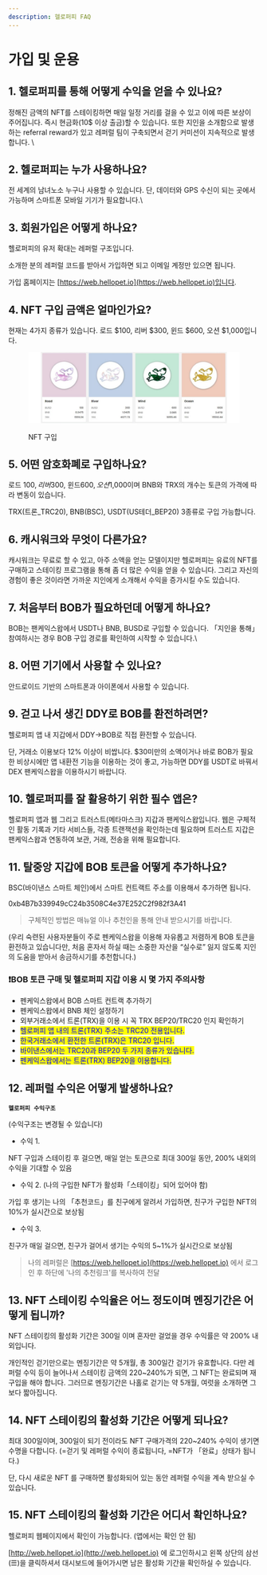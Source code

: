 ```yaml
---
description: 헬로퍼피 FAQ
---
```


# 가입 및 운용

## 1. 헬로퍼피를 통해 어떻게 수익을 얻을 수 있나요?

정해진 금액의 NFT를 스테이킹하면 매일 일정 거리를 걸을 수 있고 이에 따른 보상이 주어집니다. 즉시 현금화(10$ 이상 출금)할 수 있습니다. 또한 지인을 소개함으로 발생하는 referral reward가 있고 레퍼럴 팀이 구축되면서 걷기 커미션이 지속적으로 발생합니다.  \


## 2. 헬로퍼피는 누가 사용하나요?

전 세계의 남녀노소 누구나 사용할 수 있습니다. 단, 데이터와 GPS 수신이 되는 곳에서 가능하며 스마트폰 모바일 기기가 필요합니다.\


## 3. 회원가입은 어떻게 하나요?

헬로퍼피의 유저 확대는 레퍼럴 구조입니다.&#x20;

소개한 분의 레퍼럴 코드를 받아서 가입하면 되고 이메일 계정만 있으면 됩니다.&#x20;

가입 홈페이지는 [https://web.hellopet.io](https://web.hellopet.io)입니다.

## 4. NFT 구입 금액은 얼마인가요?

현재는 4가지 종류가 있습니다. 로드 $100, 리버 $300, 윈드 $600, 오션 $1,000입니다.

<figure><img src=".gitbook/assets/NFT 가격.jpg" alt=""><figcaption><p>NFT 구입</p></figcaption></figure>

## 5. 어떤 암호화폐로 구입하나요?&#x20;

로드 $100, 리버$300, 윈드$600, 오션$1,000이며 BNB와 TRX의 개수는 토큰의 가격에 따라 변동이 있습니다.

TRX(트론\_TRC20), BNB(BSC), USDT(US테더\_BEP20) 3종류로 구입 가능합니다.

## 6. 캐시워크와 무엇이 다른가요?&#x20;

캐시워크는 무료로  할 수 있고, 아주 소액을 얻는 모델이지만 헬로퍼피는 유료의 NFT를 구매하고 스테이킹 프로그램을 통해 좀 더 많은 수익을 얻을 수 있습니다. 그리고 자신의 경험이 좋은 것이라면 가까운 지인에게 소개해서 수익을 증가시킬 수도 있습니다.

## 7. 처음부터 BOB가 필요하던데 어떻게 하나요?

BOB는 팬케익스왑에서 USDT나 BNB, BUSD로 구입할 수 있습니다. 「지인을 통해」 참여하시는 경우 BOB 구입 경로를 확인하여 시작할 수 있습니다.\


## 8. 어떤 기기에서 사용할 수 있나요?

안드로이드 기반의 스마트폰과 아이폰에서 사용할 수 있습니다.&#x20;

## 9. 걷고 나서 생긴 DDY로 BOB를 환전하려면?

헬로퍼피 앱 내 지갑에서 DDY→BOB로 직접 환전할 수 있습니다.&#x20;

단, 거래소 이용보다 12% 이상이 비쌉니다. $30미만의 소액이거나 바로 BOB가 필요한 비상시에만 앱 내환전 기능을 이용하는 것이 좋고, 가능하면 DDY를 USDT로 바꿔서 DEX 팬케익스왑을 이용하시기 바랍니다.

## 10.  헬로퍼피를 잘 활용하기 위한 필수 앱은?

헬로퍼피 앱과 웹 그리고 트러스트(메타마스크) 지갑과 팬케익스왑입니다. 웹은 구체적인 활동 기록과 기타 서비스들, 각종 트랜잭션을 확인하는데 필요하며 트러스트 지갑은 팬케익스왑과 연동하여 보관, 거래, 전송을 위해 필요합니다.

## 11. 탈중앙 지갑에 BOB 토큰을 어떻게 추가하나요?

BSC(바이낸스 스마트 체인)에서 스마트 컨트랙트 주소를 이용해서 추가하면 됩니다.&#x20;

0xb4B7b339949cC24b3508C4e37E252C2f982f3A41

> 구체적인 방법은 매뉴얼 이나 추천인을 통해 안내 받으시기를 바랍니다.

(우리 숙련된 사용자분들이 주로 펜케익스왑을 이용해 자유롭고 저렴하게 BOB 토큰을 환전하고 있습니다만, 처음 혼자서 하실 때는 소중한 자산을 “실수로” 잃지 않도록 지인의 도움을 받아서 송금하시기를 추천합니다.)

### :exclamation:BOB 토큰 구매 및 헬로퍼피 지갑 이용 시 몇 가지 주의사항

* 펜케익스왑에서 BOB 스마트 컨트랙 추가하기
* 펜케익스왑에서 BNB 체인 설정하기
* 외부거래소에서 트론(TRX)을 이용 시 꼭 TRX BEP20/TRC20 인지 확인하기
* <mark style="color:blue;">헬로퍼피 앱 내의 트론(TRX) 주소는 TRC20 전용입니다.</mark>
* <mark style="color:blue;">한국거래소에서 환전한 트론(TRX)은 TRC20 입니다.</mark>
* <mark style="color:blue;">바이낸스에서는 TRC20과 BEP20 두 가지 종류가 있습니다.</mark>
* <mark style="color:blue;">펜케익스왑에서는 트론(TRX) BEP20을 이용합니다.</mark>

## 12. 레퍼럴 수익은 어떻게 발생하나요?

**`헬로퍼피 수익구조`**

(수익구조는 변경될 수 있습니다)

* 수익 1. &#x20;

NFT 구입과 스테이킹 후 걸으면, 매일 얻는 토큰으로 최대 300일 동안, 200% 내외의 수익을 기대할 수 있음

* 수익 2.  (나의 구입한 NFT가 활성화「스테이킹」되어 있어야 함)

가입 후 생기는 나의 「추천코드」를 친구에게 알려서 가입하면, 친구가 구입한 NFT의 10%가 실시간으로 보상됨

* 수익 3.&#x20;

친구가 매일 걸으면, 친구가 걸어서 생기는 수익의 5\~1%가 실시간으로 보상됨

> 나의 레퍼럴은 [https://web.hellopet.io](https://web.hellopet.io) 에서 로그인 후 하단에 '나의 추천링크'를 복사하여 전달

## 13. NFT 스테이킹 수익율은 어느 정도이며 멘징기간은 어떻게 됩니까?

NFT 스테이킹의 활성화 기간은 300일 이며 혼자만 걸었을 경우 수익률은 약 200% 내외입니다.&#x20;

개인적인 걷기만으로는 멘징기간은 약 5개월, 총 300일간 걷기가 유효합니다. 다만 레퍼럴 수익 등이 늘어나서 스테이킹 금액의 220\~240%가 되면, 그 NFT는 완료되며 재구입을 해야 합니다. 그러므로 멘징기간은 나홀로 걷기는 약 5개월, 여럿을 소개하면 그보다 짧아집니다.&#x20;

## 14. NFT 스테이킹의 활성화 기간은 어떻게 되나요?

최대 300일이며, 300일이 되기 전이라도 NFT 구매가격의 220\~240% 수익이 생기면 수명을 다합니다. (=걷기 및 레퍼럴 수익이 종료됩니다, =NFT가 「완료」상태가 됩니다.)

단, 다시 새로운 NFT 를 구매하면 활성화되어 있는 동안 레퍼럴 수익을 계속 받으실 수 있습니다.

## 15.  NFT 스테이킹의 활성화 기간은 어디서 확인하나요?

헬로퍼피 웹페이지에서 확인이 가능합니다. (앱에서는 확인 안 됨)

[http://web.hellopet.io](http://web.hellopet.io) 에 로그인하시고 왼쪽 상단의 삼선(☰)을 클릭하셔서 대시보드에 들어가시면 남은 활성화 기간을 확인하실 수 있습니다.

